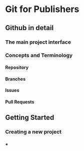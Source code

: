 # Git for Publishers

## Github in detail

### The main project interface

### Concepts and Terminology

#### Repository

#### Branches

#### Issues

#### Pull Requests

## Getting Started

### Creating a new project

### *
